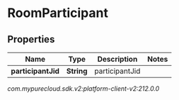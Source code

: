 # RoomParticipant


## Properties

| Name | Type | Description | Notes |
| ------------ | ------------- | ------------- | ------------- |
| **participantJid** | **String** | participantJid |  |




_com.mypurecloud.sdk.v2:platform-client-v2:212.0.0_

